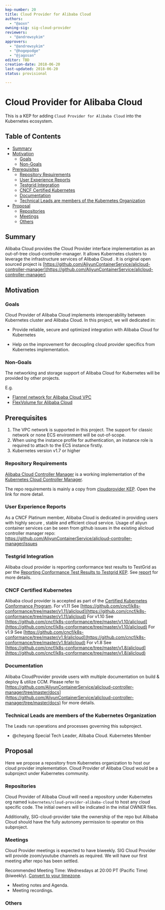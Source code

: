 ```yaml
---
kep-number: 20
title: Cloud Provider for Alibaba Cloud
authors:
  - "@aoxn"
owning-sig: sig-cloud-provider
reviewers:
  - "@andrewsykim"
approvers:
  - "@andrewsykim"
  - "@hogepodge"
  - "@jagosan"
editor: TBD
creation-date: 2018-06-20
last-updated: 2018-06-20
status: provisional

---
```


# Cloud Provider for Alibaba Cloud

This is a KEP for adding ```Cloud Provider for Alibaba Cloud``` into the Kubernetes ecosystem.

## Table of Contents

<!-- toc -->
- [Summary](#summary)
- [Motivation](#motivation)
  - [Goals](#goals)
  - [Non-Goals](#non-goals)
- [Prerequisites](#prerequisites)
  - [Repository Requirements](#repository-requirements)
  - [User Experience Reports](#user-experience-reports)
  - [Testgrid Integration](#testgrid-integration)
  - [CNCF Certified Kubernetes](#cncf-certified-kubernetes)
  - [Documentation](#documentation)
  - [Technical Leads are members of the Kubernetes Organization](#technical-leads-are-members-of-the-kubernetes-organization)
- [Proposal](#proposal)
  - [Repositories](#repositories)
  - [Meetings](#meetings)
  - [Others](#others)
<!-- /toc -->

## Summary

Alibaba Cloud provides the Cloud Provider interface implementation as an out-of-tree cloud-controller-manager. It allows Kubernetes clusters to leverage the infrastructure services of Alibaba Cloud .
It is original open sourced project is [https://github.com/AliyunContainerService/alicloud-controller-manager](https://github.com/AliyunContainerService/alicloud-controller-manager)

## Motivation

### Goals

Cloud Provider of Alibaba Cloud  implements interoperability between Kubernetes cluster and Alibaba Cloud. In this project, we will dedicated in:
- Provide reliable, secure and optimized integration with Alibaba Cloud for Kubernetes

- Help on the improvement for decoupling cloud provider specifics from Kubernetes implementation.



### Non-Goals

The networking and storage support of Alibaba Cloud for Kubernetes will be provided by other projects.

E.g.

* [Flannel network for Alibaba Cloud VPC](https://github.com/coreos/flannel)
* [FlexVolume for Alibaba Cloud](https://github.com/AliyunContainerService/flexvolume)


## Prerequisites

1. The VPC network is supported in this project. The support for classic network or none ECS environment will be out-of-scope.
2. When using the instance profile for authentication, an instance role is required to attach to the ECS instance firstly.
3. Kubernetes version v1.7 or higher

### Repository Requirements

[Alibaba Cloud Controller Manager](https://github.com/AliyunContainerService/alicloud-controller-manager) is a working implementation of the [Kubernetes Cloud Controller Manager](https://kubernetes.io/docs/tasks/administer-cluster/running-cloud-controller/).

The repo requirements is mainly a copy from [cloudprovider KEP](https://github.com/kubernetes/community/blob/master/keps/sig-cloud-provider/0002-cloud-controller-manager.md#repository-requirements). Open the link for more detail.

### User Experience Reports
As a CNCF Platinum member, Alibaba Cloud is dedicated in providing users with highly secure , stable and efficient cloud service.
Usage of aliyun container services can be seen from github issues in the existing alicloud controller manager repo: https://github.com/AliyunContainerService/alicloud-controller-manager/issues

### Testgrid Integration
 Alibaba cloud provider is reporting conformance test results to TestGrid as per the [Reporting Conformance Test Results to Testgrid KEP](https://github.com/kubernetes/community/blob/master/keps/sig-cloud-provider/0018-testgrid-conformance-e2e.md).
 See [report](https://k8s-testgrid.appspot.com/conformance-alibaba-cloud-provider#Alibaba%20Cloud%20Provider,%20v1.10) for more details.

### CNCF Certified Kubernetes
 Alibaba cloud provider is accepted as part of the [Certified Kubernetes Conformance Program](https://github.com/cncf/k8s-conformance).
 For v1.11 See [https://github.com/cncf/k8s-conformance/tree/master/v1.11/alicloud](https://github.com/cncf/k8s-conformance/tree/master/v1.11/alicloud)
 For v1.10 See [https://github.com/cncf/k8s-conformance/tree/master/v1.10/alicloud](https://github.com/cncf/k8s-conformance/tree/master/v1.10/alicloud)
 For v1.9 See [https://github.com/cncf/k8s-conformance/tree/master/v1.9/alicloud](https://github.com/cncf/k8s-conformance/tree/master/v1.9/alicloud)
 For v1.8 See [https://github.com/cncf/k8s-conformance/tree/master/v1.8/alicloud](https://github.com/cncf/k8s-conformance/tree/master/v1.8/alicloud)

### Documentation
 
 Alibaba CloudProvider provide users with multiple documentation on build & deploy & utilize CCM. Please refer to [https://github.com/AliyunContainerService/alicloud-controller-manager/tree/master/docs](https://github.com/AliyunContainerService/alicloud-controller-manager/tree/master/docs) for more details.
 
### Technical Leads are members of the Kubernetes Organization

The Leads run operations and processes governing this subproject.

-  @cheyang Special Tech Leader, Alibaba Cloud. Kubernetes Member

## Proposal

Here we propose a repository from Kubernetes organization to host our cloud provider implementation.  Cloud Provider of Alibaba Cloud would be a subproject under Kubernetes community.

### Repositories

Cloud Provider of Alibaba Cloud will need a repository under Kubernetes org named ```kubernetes/cloud-provider-alibaba-cloud``` to host any cloud specific code.
The initial owners will be indicated in the initial OWNER files.

Additionally, SIG-cloud-provider take the ownership of the repo but Alibaba Cloud should have the fully autonomy permission to operator on this subproject.

### Meetings

Cloud Provider meetings is expected to have biweekly. SIG Cloud Provider will provide zoom/youtube channels as required. We will have our first meeting after repo has been settled.

Recommended Meeting Time: Wednesdays at 20:00 PT (Pacific Time) (biweekly). [Convert to your timezone](http://www.thetimezoneconverter.com/?t=20:00&tz=PT%20%28Pacific%20Time%29).
- Meeting notes and Agenda.
- Meeting recordings.


### Others
